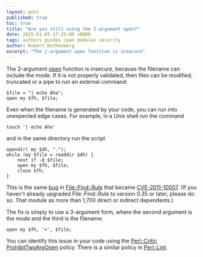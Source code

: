 ```yaml
---
layout: post
published: true
toc: true
title: "Are you still using the 2-argument open?"
date: 2025-01-05 17:15:00 +0000
tags: authors guides cpan modules security
author: Robert Rothenberg
excerpt: "The 2-argument open function is insecure"
---
```


The 2-argument [open](https://metacpan.org/pod/perlfunc#open) function is insecure, because the filename can include the mode.
If it is not properly validated, then files can be modified, truncated or a pipe to run an external command:

    $file = "| echo Aha";
    open my $fh, $file;

Even when the filename is generated by your code, you can run into unexpected edge cases.
For example, in a Unix shell run the command

    touch '| echo Aha'

and in the same directory run the script

    opendir( my $dh, ".");
    while (my $file = readdir $dh) {
        next if -d $file;
        open my $fh, $file;
        close $fh;
    }

This is the same [bug](https://rt.cpan.org/Ticket/Display.html?id=64504) in [File::Find::Rule](https://metacpan.org/dist/File-Find-Rule) that became [CVE-2011-10007](https://lists.security.metacpan.org/cve-announce/msg/30183067/).
(If you haven't already upgraded File::Find::Rule to version 0.35 or later, please do so. That module as more than 1,700 direct or indirect dependents.)

The fix is simply to use a 3-argument form, where the second argument is the mode and the third is the filename:

    open my $fh, '<', $file;

You can identify this issue in your code using the [Perl::Critic](https://metacpan.org/dist/Perl-Critic) [ProhibitTwoArgOpen](https://metacpan.org/pod/Perl::Critic::Policy::InputOutput::ProhibitTwoArgOpen) policy.
There is a similar policy in [Perl::Lint](https://metacpan.org/dist/Perl-Lint).
